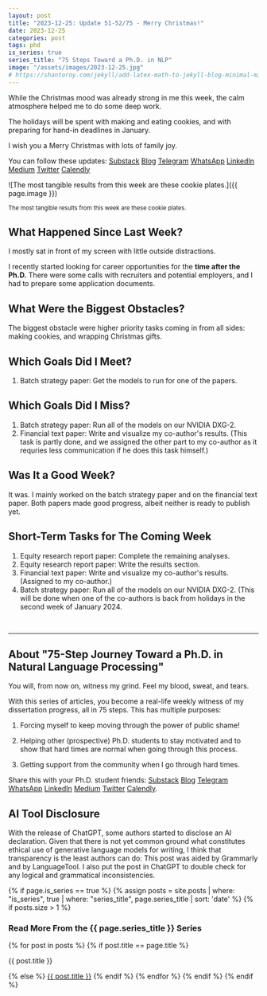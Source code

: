 ```yaml
---
layout: post
title: "2023-12-25: Update 51-52/75 - Merry Christmas!"
date: 2023-12-25
categories: post
tags: phd
is_series: true
series_title: "75 Steps Toward a Ph.D. in NLP"
image: "/assets/images/2023-12-25.jpg"
# https://shantoroy.com/jekyll/add-latex-math-to-jekyll-blog-minimal-mistakes/
---
```

<script type="text/javascript" async
    src="https://cdnjs.cloudflare.com/ajax/libs/mathjax/2.7.6/MathJax.js?config=TeX-MML-AM_CHTML">
</script>

<script type="text/x-mathjax-config">
    MathJax.Hub.Config({
        extensions: ["tex2jax.js"],
        jax: ["input/TeX", "output/HTML-CSS"],
        tex2jax: {
        inlineMath: [ ['$','$'], ["\\(","\\)"] ],
        displayMath: [ ['$$','$$'], ["\\[","\\]"] ],
        processEscapes: true
        },
        "HTML-CSS": { availableFonts: ["TeX"] }
    });
</script>

While the Christmas mood was already strong in me this week, the calm atmosphere helped me to do some deep work.

The holidays will be spent with making and eating cookies, and with preparing for hand-in deadlines in January.

I wish you a Merry Christmas with lots of family joy.

You can follow these updates: [Substack](https://nlpjourney.substack.com/) [Blog](https://janspoerer.github.io/phdstudies/) [Telegram](https://t.me/+gmkAaVlKPh4xZTky) [WhatsApp](https://chat.whatsapp.com/F6901LMMJWIGlxrahkgBcq) [LinkedIn](https://www.linkedin.com/in/janspoerer/) [Medium](https://medium.com/@janspoerer/about) [Twitter](https://twitter.com/JanSpoerer) [Calendly](https://calendly.com/janspoerer/30m)

![The most tangible results from this week are these cookie plates.]({{ page.image }})

<sup>The most tangible results from this week are these cookie plates.</sup>

## What Happened Since Last Week?

I mostly sat in front of my screen with little outside distractions.

I recently started looking for career opportunities for the **time after the Ph.D.** There were some calls with recruiters and potential employers, and I had to prepare some application documents.

## What Were the Biggest Obstacles?

The biggest obstacle were higher priority tasks coming in from all sides: making cookies, and wrapping Christmas gifts.

## Which Goals Did I Meet?

<ol>
  <li>Batch strategy paper: Get the models to run for one of the papers.</li>
</ol>

## Which Goals Did I Miss?

<ol>
  <li>Batch strategy paper: Run all of the models on our NVIDIA DXG-2.</li>
  <li>Financial text paper: Write and visualize my co-author's results. (This task is partly done, and we assigned the other part to my co-author as it requries less communication if he does this task himself.)</li>
</ol>

## Was It a Good Week?

It was. I mainly worked on the batch strategy paper and on the financial text paper. Both papers made good progress, albeit neither is ready to publish yet.


## Short-Term Tasks for The Coming Week

<ol>
  <li>Equity research report paper: Complete the remaining analyses.</li>
  <li>Equity research report paper: Write the results section.</li>
  <li>Financial text paper: Write and visualize my co-author's results. (Assigned to my co-author.)</li>
  <li>Batch strategy paper: Run all of the models on our NVIDIA DXG-2. (This will be done when one of the co-authors is back from holidays in the second week of January 2024.</li>
</ol>

<br>

____________________________________

## About "75-Step Journey Toward a Ph.D. in Natural Language Processing"

You will, from now on, witness my grind. Feel my blood, sweat, and tears.

With this series of articles, you become a real-life weekly witness of my dissertation progress, all in 75 steps. This has multiple purposes:

1) Forcing myself to keep moving through the power of public shame!

2) Helping other (prospective) Ph.D. students to stay motivated and to show that hard times are normal when going through this process.

3) Getting support from the community when I go through hard times.

Share this with your Ph.D. student friends: [Substack](https://nlpjourney.substack.com/) [Blog](https://janspoerer.github.io/phdstudies/) [Telegram](https://t.me/+gmkAaVlKPh4xZTky) [WhatsApp](https://chat.whatsapp.com/F6901LMMJWIGlxrahkgBcq) [LinkedIn](https://www.linkedin.com/in/janspoerer/) [Medium](https://medium.com/@janspoerer/about) [Twitter](https://twitter.com/JanSpoerer) [Calendly](https://calendly.com/janspoerer/30m).

## AI Tool Disclosure

With the release of ChatGPT, some authors started to disclose an AI declaration. Given that there is not yet common ground what constitutes ethical use of generative language models for writing, I think that transparency is the least authors can do: This post was aided by Grammarly and by LanguageTool. I also put the post in ChatGPT to double check for any logical and grammatical inconsistencies.

{% if page.is_series == true %}
    {% assign posts = site.posts | where: "is_series", true | where: "series_title", page.series_title | sort: 'date' %}
    {% if posts.size > 1 %}

<h3 class="text-success p-3 pb-0">Read More From the {{ page.series_title }} Series</h3>
        {% for post in posts %}
                {% if post.title == page.title %}
<p class="nav-link bullet-pointer mb-0">{{ post.title }}</p>
                {% else %}
<a class="nav-link bullet-hash" href="{{ post.url }}">{{ post.title }}</a>
                {% endif %}
        {% endfor %}
    {% endif %}
{% endif %}
